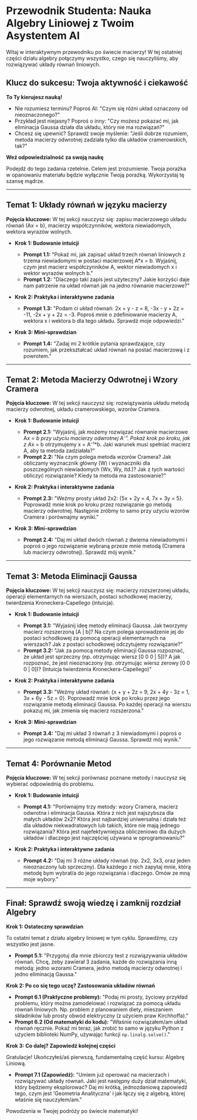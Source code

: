 # Przewodnik Studenta: Nauka Algebry Liniowej z Twoim Asystentem AI

Witaj w interaktywnym przewodniku po świecie macierzy! W tej ostatniej części działu algebry połączymy wszystko, czego się nauczyliśmy, aby rozwiązywać układy równań liniowych.

## Klucz do sukcesu: Twoja aktywność i ciekawość

**To Ty kierujesz nauką!**

* Nie rozumiesz terminu? Poproś AI: "Czym się różni układ oznaczony od nieoznaczonego?"
* Przykład jest niejasny? Poproś o inny: "Czy możesz pokazać mi, jak eliminacja Gaussa działa dla układu, który nie ma rozwiązań?"
* Chcesz się upewnić? Sprawdź swoje myślenie: "Jeśli dobrze rozumiem, metoda macierzy odwrotnej zadziała tylko dla układów cramerowskich, tak?"

**Weź odpowiedzialność za swoją naukę**

Podejdź do tego zadania rzetelnie. Celem jest zrozumienie. Twoja porażka w opanowaniu materiału będzie wyłącznie Twoją porażką. Wykorzystaj tę szansę mądrze.

---

## Temat 1: Układy równań w języku macierzy

**Pojęcia kluczowe:** W tej sekcji nauczysz się: zapisu macierzowego układu równań (Ax = b), macierzy współczynników, wektora niewiadomych, wektora wyrazów wolnych.

* **Krok 1: Budowanie intuicji**
    * **Prompt 1.1:** "Pokaż mi, jak zapisać układ trzech równań liniowych z trzema niewiadomymi w postaci macierzowej A*x = b. Wyjaśnij, czym jest macierz współczynników A, wektor niewiadomych x i wektor wyrazów wolnych b."
    * **Prompt 1.2:** "Dlaczego taki zapis jest użyteczny? Jakie korzyści daje nam patrzenie na układ równań jak na jedno równanie macierzowe?"

* **Krok 2: Praktyka i interaktywne zadania**
    * **Prompt 1.3:** "Podam ci układ równań: 2x + y - z = 8, -3x - y + 2z = -11, -2x + y + 2z = -3. Poproś mnie o zdefiniowanie macierzy A, wektora x i wektora b dla tego układu. Sprawdź moje odpowiedzi."

* **Krok 3: Mini-sprawdzian**
    * **Prompt 1.4:** "Zadaj mi 2 krótkie pytania sprawdzające, czy rozumiem, jak przekształcać układ równań na postać macierzową i z powrotem."

---

## Temat 2: Metoda Macierzy Odwrotnej i Wzory Cramera

**Pojęcia kluczowe:** W tej sekcji nauczysz się: rozwiązywania układu metodą macierzy odwrotnej, układu cramerowskiego, wzorów Cramera.

* **Krok 1: Budowanie intuicji**
    * **Prompt 2.1:** "Wyjaśnij, jak możemy rozwiązać równanie macierzowe A*x = b przy użyciu macierzy odwrotnej A⁻¹. Pokaż krok po kroku, jak z A*x = b otrzymujemy x = A⁻¹*b. Jaki warunek musi spełniać macierz A, aby ta metoda zadziałała?"
    * **Prompt 2.2:** "Na czym polega metoda wzorów Cramera? Jak obliczamy wyznacznik główny (W) i wyznaczniki dla poszczególnych niewiadomych (Wx, Wy, itd.)? Jak z tych wartości obliczyć rozwiązanie? Kiedy ta metoda ma zastosowanie?"

* **Krok 2: Praktyka i interaktywne zadania**
    * **Prompt 2.3:** "Weźmy prosty układ 2x2: {5x + 2y = 4, 7x + 3y = 5}. Poprowadź mnie krok po kroku przez rozwiązanie go metodą macierzy odwrotnej. Następnie zróbmy to samo przy użyciu wzorów Cramera i porównajmy wyniki."

* **Krok 3: Mini-sprawdzian**
    * **Prompt 2.4:** "Daj mi układ dwóch równań z dwiema niewiadomymi i poproś o jego rozwiązanie wybraną przeze mnie metodą (Cramera lub macierzy odwrotnej). Sprawdź mój wynik."

---

## Temat 3: Metoda Eliminacji Gaussa

**Pojęcia kluczowe:** W tej sekcji nauczysz się: macierzy rozszerzonej układu, operacji elementarnych na wierszach, postaci schodkowej macierzy, twierdzenia Kroneckera-Capellego (intuicja).

* **Krok 1: Budowanie intuicji**
    * **Prompt 3.1:** "Wyjaśnij ideę metody eliminacji Gaussa. Jak tworzymy macierz rozszerzoną [A | b]? Na czym polega sprowadzenie jej do postaci schodkowej za pomocą operacji elementarnych na wierszach? Jak z postaci schodkowej odczytujemy rozwiązanie?"
    * **Prompt 3.2:** "Jak za pomocą metody eliminacji Gaussa rozpoznać, że układ jest sprzeczny (np. otrzymując wiersz [0 0 0 | 5])? A jak rozpoznać, że jest nieoznaczony (np. otrzymując wiersz zerowy [0 0 0 | 0])? (Intuicja twierdzenia Kroneckera-Capellego)"

* **Krok 2: Praktyka i interaktywne zadania**
    * **Prompt 3.3:** "Weźmy układ równań: {x + y + 2z = 9, 2x + 4y - 3z = 1, 3x + 6y - 5z = 0}. Poprowadź mnie krok po kroku przez jego rozwiązanie metodą eliminacji Gaussa. Po każdej operacji na wierszu pokazuj mi, jak zmienia się macierz rozszerzona."

* **Krok 3: Mini-sprawdzian**
    * **Prompt 3.4:** "Daj mi układ 3 równań z 3 niewiadomymi i poproś o jego rozwiązanie metodą eliminacji Gaussa. Sprawdź mój wynik."

---

## Temat 4: Porównanie Metod

**Pojęcia kluczowe:** W tej sekcji porównasz poznane metody i nauczysz się wybierać odpowiednią do problemu.

* **Krok 1: Budowanie intuicji**
    * **Prompt 4.1:** "Porównajmy trzy metody: wzory Cramera, macierz odwrotna i eliminacja Gaussa. Która z nich jest najszybsza dla małych układów 2x2? Która jest najbardziej uniwersalna i działa też dla układów niekwadratowych lub takich, które nie mają jednego rozwiązania? Która jest najefektywniejsza obliczeniowo dla dużych układów i dlaczego jest najczęściej używana w oprogramowaniu?"

* **Krok 2: Praktyka i interaktywne zadania**
    * **Prompt 4.2:** "Daj mi 3 różne układy równań (np. 2x2, 3x3, oraz jeden nieoznaczony lub sprzeczny). Dla każdego z nich zapytaj mnie, którą metodę bym wybrał/a do jego rozwiązania i dlaczego. Omów ze mną moje wybory."

---

## Finał: Sprawdź swoją wiedzę i zamknij rozdział Algebry

**Krok 1: Ostateczny sprawdzian**

To ostatni temat z działu algebry liniowej w tym cyklu. Sprawdźmy, czy wszystko jest jasne.
* **Prompt 5.1:** "Przygotuj dla mnie zbiorczy test z rozwiązywania układów równań. Chcę, żeby zawierał 3 zadania, każde do rozwiązania inną metodą: jedno wzorami Cramera, jedno metodą macierzy odwrotnej i jedno eliminacją Gaussa."

**Krok 2: Po co się tego uczę? Zastosowania układów równań**

* **Prompt 6.1 (Praktyczne problemy):** "Podaj mi prosty, życiowy przykład problemu, który można zamodelować i rozwiązać za pomocą układu równań liniowych. Np. problem z planowaniem diety, mieszaniem składników lub prosty obwód elektryczny (z użyciem praw Kirchhoffa)."
* **Prompt 6.2 (Od matematyki do kodu):** "Właśnie rozwiązałem/am układ równań ręcznie. Pokaż mi teraz, jak zrobić to samo w języku Python z użyciem biblioteki NumPy, używając funkcji `np.linalg.solve()`."

**Krok 3: Co dalej? Zapowiedź kolejnej części**

Gratulacje! Ukończyłeś/aś pierwszą, fundamentalną część kursu: Algebrę Liniową.
* **Prompt 7.1 (Zapowiedź):** "Umiem już operować na macierzach i rozwiązywać układy równań. Jaki jest następny duży dział matematyki, który będziemy eksplorować? Daj mi krótką, jednozdaniową zapowiedź tego, czym jest 'Geometria Analityczna' i jak łączy się z algebrą, której właśnie się nauczyłem/am."

Powodzenia w Twojej podróży po świecie matematyki!